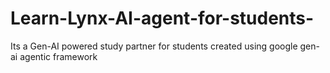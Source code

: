 # Learn-Lynx-AI-agent-for-students-
Its a Gen-AI powered study partner for students created using google gen-ai agentic framework
